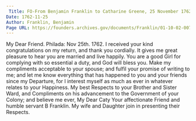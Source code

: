 ```yaml
---
 Title: FO-From Benjamin Franklin to Catharine Greene, 25 November 1762
Date: 1762-11-25
Author: Franklin, Benjamin
Page URL: https://founders.archives.gov/documents/Franklin/01-10-02-0078
---
```


My Dear Friend.
Philada: Nov 25th. 1762.
I received your kind congratulations on my return, and thank you cordially. It gives me great pleasure to hear you are married and live happily. You are a good Girl for complying with so essential a duty, and God will bless you. Make my compliments acceptable to your spouse; and fulfil your promise of writing to me; and let me know everything that has happened to you and your friends since my Departure, for I interest myself as much as ever in whatever relates to your Happiness. My best Respects to your Brother and Sister Ward, and Compliments on his advancement to the Government of your Colony; and believe me ever, My Dear Caty Your affectionate Friend and humble servant
B Franklin.
My wife and Daughter join in presenting their Respects.

